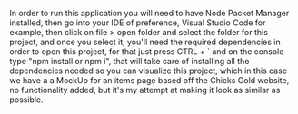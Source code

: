In order to run this application you will need to have Node Packet Manager installed, then go into your IDE of preference, Visual Studio Code for example, then click on file > open folder and select the folder for this project, and once you select it, you'll need the required dependencies in order to open this project, for that just press CTRL + ` and on the console type "npm install or npm i", that will take care of installing all the dependencies needed so you can visualize this project, which in this case we have a a MockUp for an items page based off the Chicks Gold website, no functionality added, but it's my attempt at making it look as similar as possible. 
